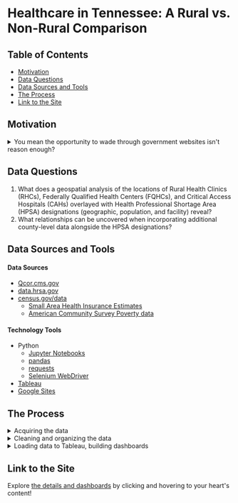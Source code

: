 # Healthcare in Tennessee: A Rural vs. Non-Rural Comparison

## Table of Contents
* [Motivation](#Motivation)   
* [Data Questions](#Data-Questions)
* [Data Sources and Tools](#Data-Sources-and-Tools)
* [The Process](#The-Process)
* [Link to the Site](#Link-to-the-Site)

## Motivation
<details>
  <summary>You mean the opportunity to wade through government websites isn't reason enough?</summary>   


  In all seriousness, when first thinking through possible topics for my capstone, I kept returning to the hope that my work would provide a benefit to someone other than myself. I reached out to friends who work in the nonprofit world, one of whom worked for the Rural Health Association of Tennessee. She immediately told me how much value there would be in pulling together the different data sources that she regularly reached for in her work. After taking a look at the websites she sent me, it seemed like an ideal combination of being a challenge for my new skills paired with the chance to have a real, practical application once finished to keep my motivation high in those moments when the frustrating structure of government data was trying every last ounce of my patience.

  While my background is in veterinary, rather than human, medical care, the challenges of providing high-quality, accessible care in rural areas are similar in both worlds. Additionally, my experience with social work served to solidify an interest in exploring and counteracting inequities of all types, and the health threats of the past 2 years have underlined just how critical, and often fragile, our healthcare infrastructure is. I learned a lot on so many levels. As if using new methods in Python, more elaborate elements in Tableau, and a brand new platform for me (Google Sites came to the rescue when I realized a key feature of my map visualizations doesn't work in Tableau stories) weren't enough, I can now claim competence with a lengthy list of new (to me) government acronyms and at least a basic grasp of the complex federal structures at work to incentivize improved health care access for vulnerable populations.
</details>

## Data Questions
1. What does a geospatial analysis of the locations of Rural Health Clinics (RHCs), Federally Qualified Health Centers (FQHCs), and Critical Access Hospitals (CAHs) overlayed with Health Professional Shortage Area (HPSA) designations (geographic, population, and facility) reveal?  
2. What relationships can be uncovered when incorporating additional county-level data alongside the HPSA designations?

## Data Sources and Tools  
#### Data Sources
* [Qcor.cms.gov](https://qcor.cms.gov/)
* [data.hrsa.gov](https://data.hrsa.gov/)
* [census.gov/data](census.gov/data)
    * [Small Area Health Insurance Estimates](https://www.census.gov/data/datasets/time-series/demo/sahie/estimates-acs.html)
    * [American Community Survey Poverty data](https://www.census.gov/acs/www/data/data-tables-and-tools/supplemental-tables/)

#### Technology Tools
* Python
  * [Jupyter Notebooks](https://jupyter.org/)
  * [pandas](https://pandas.pydata.org/)
  * [requests](https://requests.readthedocs.io/en/latest/)
  * [Selenium WebDriver](https://www.selenium.dev/documentation/webdriver/)
* [Tableau](https://www.tableau.com/)
* [Google Sites](https://workspace.google.com/products/sites/)

## The Process  
<details>
  <summary>Acquiring the data</summary>

The first real challenge for this project was scraping details about the healthcare facilities that have met specific, federally defined criteria and serve as major players in providing rural (and other vulnerable populations) with care. Most of the data about most of the facilities could actually be obtained fairly easily from the Health Resources and Services Administration (HRSA) data site, but one key element, the ownership type for each facility, is not included in their data sets. To get that detail, along with information about a few additional facilities, I had to go to qcor.cms.gov. This site provides data about facilities certified by the Centers for Medicare and Medicaid Services (CMS), and let's just say it is not the most streamlined system I've ever encountered with details about each facility only available via individual pop-up windows.

This challenge provided the opportunity to use python along with Selenium web driver to navigate to each pop-up then scrape all relevant information before moving on to the next facility. Once I had this script up and running, it was easy to iterate through all the facility types of interest and grab the details I was after.

I had hoped to use APIs to obtain the bulk of the rest of my data, but I ran into a few hurdles. First, HRSA never responded to my requests to obtain an API, so I ended up just utilizing the tools on the site to search for and download additional data about healthcare facilities to pair with what I scraped from Qcor, and also to obtain details about Health Care Provider Shortage(HPSA) designations. The HRSA uses specific US Census poverty data as part of the process for scoring HPSAs, so for consistency, I also pulled this dataset from the HRSA site.

While I did find a way to obtain health care insurance coverage data via API, the data available using this method was a few years out of date, so again I ended up finding and downloading more current data from the US Census Bureau.

There are many other demographic and health metrics I was (and still am) curious to explore and potentially incorporate, but in the interest of maintaining a focus on the key pieces emphasized by my friend who works in this realm, I leave those additional pieces to possible future versions!
</details>  

<details>
  <summary>Cleaning and organizing the data</summary>

The main challenge related to cleaning the data involved making sure that all facility and HPSA entries included correct and consistent information about the county in which each was located and the rural status of that county. I found a data set listed a county name for every zip code, created a dictionary, and utilized it to fill in any missing county entries. From there, I used the rural status information defined for all HPSAs to fill in any missing/inconsistent facility-level data. There was also some work to most effectively combine the facility data sets from both Qcor and the HRSA site.

Once those pieces were in place, the focus was on consistent formatting for all three facility-level tables and filtering the other data sets down to just the those entries that are relevant for Tennessee.

</details>

<details>
  <summary>Loading data to Tableau, building dashboards</summary>

After moving data into Tableau, my first step was to begin building maps. A major element that my friend emphasized to me was her wish to be able to see the distribution of healthcare facilities, ideally layered with other relevant pieces of data. From there, I looked at a variety of options, and ultimately decided that to maximize flexibility for users via filtering options while also balancing clarity and ease-of-use, I would build separate dashboards for each major data element (facilities, HPSA designations, health insurance coverage rates, ) along with an overview comparing rural and non-rural areas on these metrics. I also added additional 

</details>

## Link to the Site
Explore [the details and dashboards](https://sites.google.com/view/tnhealthcaremetrics/home) by clicking and hovering to your heart's content!
